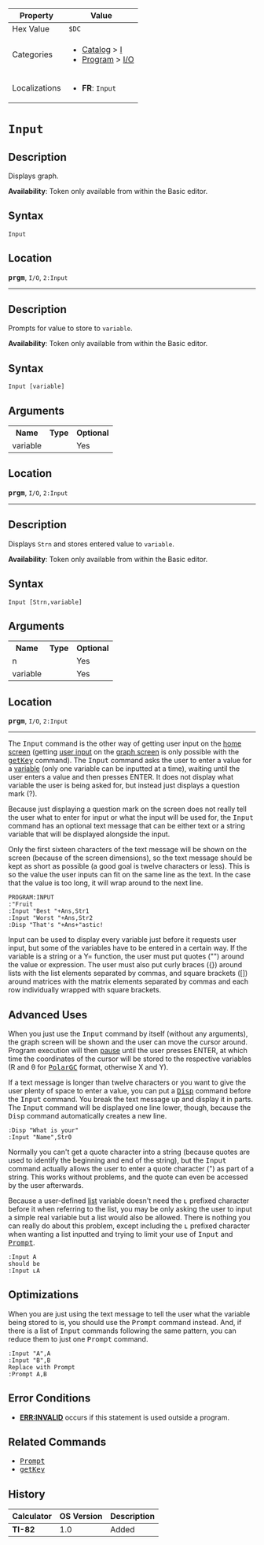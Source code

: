 | Property      | Value |
|---------------|-------|
| Hex Value     | `$DC`|
| Categories    | <ul><li>[Catalog](<../categories/Catalog.md>) > [I](<../categories/Catalog.md#I>)</li><li>[Program](<../categories/Program.md>) > [I/O](<../categories/Program.md#I/O>)</li></ul> |
| Localizations | <ul><li><b>FR</b>: `Input `</li></ul> |

# `Input `

## Description
Displays graph.


<b>Availability</b>: Token only available from within the Basic editor.

## Syntax
`Input`

## Location
<tt><kbd><b>prgm</b></kbd></tt>, `I/O`, `2:Input`
<hr>

## Description
Prompts for value to store to `variable`.


<b>Availability</b>: Token only available from within the Basic editor.

## Syntax
`Input [variable]`

## Arguments
<table>
<tr><th>Name</th><th>Type</th><th>Optional</th></tr>

<tr><td>variable</td><td></td><td>Yes</td></tr>

</table>

## Location
<tt><kbd><b>prgm</b></kbd></tt>, `I/O`, `2:Input`
<hr>

## Description
Displays `Strn` and stores entered value to `variable`.


<b>Availability</b>: Token only available from within the Basic editor.

## Syntax
`Input [Strn,variable]`

## Arguments
<table>
<tr><th>Name</th><th>Type</th><th>Optional</th></tr>

<tr><td>n</td><td></td><td>Yes</td></tr>

<tr><td>variable</td><td></td><td>Yes</td></tr>

</table>

## Location
<tt><kbd><b>prgm</b></kbd></tt>, `I/O`, `2:Input`
<hr>

The <tt>Input</tt> command is the other way of getting user input on the [home screen](/homescreen) (getting [user input](/userinput) on the [graph screen](/graphscreen) is only possible with the <tt><a href="/getkey">getKey</a></tt> command). The <tt>Input</tt> command asks the user to enter a value for a [variable](/variables) (only one variable can be inputted at a time), waiting until the user enters a value and then presses ENTER. It does not display what variable the user is being asked for, but instead just displays a question mark (?).

Because just displaying a question mark on the screen does not really tell the user what to enter for input or what the input will be used for, the <tt>Input</tt> command has an optional text message that can be either text or a string variable that will be displayed alongside the input.

Only the first sixteen characters of the text message will be shown on the screen (because of the screen dimensions), so the text message should be kept as short as possible (a good goal is twelve characters or less). This is so the value the user inputs can fit on the same line as the text. In the case that the value is too long, it will wrap around to the next line.

```ti-basic
PROGRAM:INPUT
:"Fruit
:Input "Best "+Ans,Str1
:Input "Worst "+Ans,Str2
:Disp "That's "+Ans+"astic!
```

Input can be used to display every variable just before it requests user input, but some of the variables have to be entered in a certain way. If the variable is a string or a Y= function, the user must put quotes ("") around the value or expression. The user must also put curly braces ({}) around lists with the list elements separated by commas, and square brackets ([]) around matrices with the matrix elements separated by commas and each row individually wrapped with square brackets.

## Advanced Uses

When you just use the <tt>Input</tt> command by itself (without any arguments), the graph screen will be shown and the user can move the cursor around. Program execution will then [pause](/pause) until the user presses ENTER, at which time the coordinates of the cursor will be stored to the respective variables (R and θ for <tt><a href="/polargc">PolarGC</a></tt> format, otherwise X and Y).

If a text message is longer than twelve characters or you want to give the user plenty of space to enter a value, you can put a <tt><a href="/disp">Disp</a></tt> command before the <tt>Input</tt> command. You break the text message up and display it in parts. The <tt>Input</tt> command will be displayed one line lower, though, because the <tt>Disp</tt> command automatically creates a new line.

```ti-basic
:Disp "What is your"
:Input "Name",Str0
```

Normally you can't get a quote character into a string (because quotes are used to identify the beginning and end of the string), but the <tt>Input</tt> command actually allows the user to enter a quote character (") as part of a string. This works without problems, and the quote can even be accessed by the user afterwards.

Because a user-defined [list](/lists) variable doesn't need the <tt>ʟ</tt> prefixed character before it when referring to the list, you may be only asking the user to input a simple real variable but a list would also be allowed. There is nothing you can really do about this problem, except including the <tt>ʟ</tt> prefixed character when wanting a list inputted and trying to limit your use of <tt>Input</tt> and <tt><a href="/prompt">Prompt</a></tt>.

```ti-basic
:Input A
should be
:Input ʟA
```

## Optimizations

When you are just using the text message to tell the user what the variable being stored to is, you should use the <tt>Prompt</tt> command instead. And, if there is a list of <tt>Input</tt> commands following the same pattern, you can reduce them to just one <tt>Prompt</tt> command.

```ti-basic
:Input "A",A
:Input "B",B
Replace with Prompt
:Prompt A,B
```

## Error Conditions

*   **[ERR:INVALID](/errors#invalid)** occurs if this statement is used outside a program.

## Related Commands

*   <tt><a href="/prompt">Prompt</a></tt>
*   <tt><a href="/getkey">getKey</a></tt>

## History
| Calculator | OS Version | Description |
|------------|------------|-------------|
| <b>TI-82</b> | 1.0 | Added |


